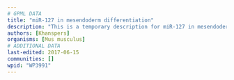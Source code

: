 ```yaml
---
# GPML DATA
title: "miR-127 in mesendoderm differentiation"
description: "This is a temporary description for miR-127 in mesendoderm differentiation"
authors: [Khanspers]
organisms: [Mus musculus]
# ADDITIONAL DATA
last-edited: 2017-06-15
communities: []
wpid: "WP3991"
---
```

